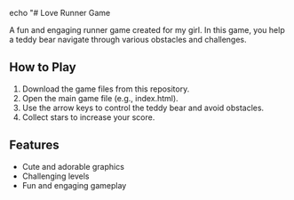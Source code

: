echo "# Love Runner Game

A fun and engaging runner game created for my girl. In this game, you help a teddy bear navigate through various obstacles and challenges.

## How to Play
1. Download the game files from this repository.
2. Open the main game file (e.g., index.html).
3. Use the arrow keys to control the teddy bear and avoid obstacles.
4. Collect stars to increase your score.

## Features
- Cute and adorable graphics
- Challenging levels
- Fun and engaging gameplay
